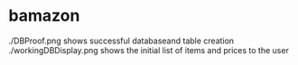 # bamazon
./DBProof.png shows successful databaseand table creation
./workingDBDisplay.png shows the initial list of items and prices to the user